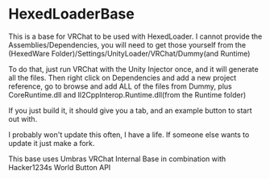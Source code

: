 # HexedLoaderBase
This is a base for VRChat to be used with HexedLoader.
I cannot provide the Assemblies/Dependencies, you will need to get those yourself from the 
(HexedWare Folder)/Settings/UnityLoader/VRChat/Dummy(and Runtime)

To do that, just run VRChat with the Unity Injector once, and it will generate all the files.
Then right click on Dependencies and add a new project reference, go to browse and add ALL of the
files from Dummy, plus CoreRuntime.dll and Il2CppInterop.Runtime.dll(from the Runtime folder)

If you just build it, it should give you a tab, and an example button to start out with.

I probably won't update this often, I have a life. If someone else wants to update it just make
a fork.

This base uses Umbras VRChat Internal Base in combination with Hacker1234s World Button API
